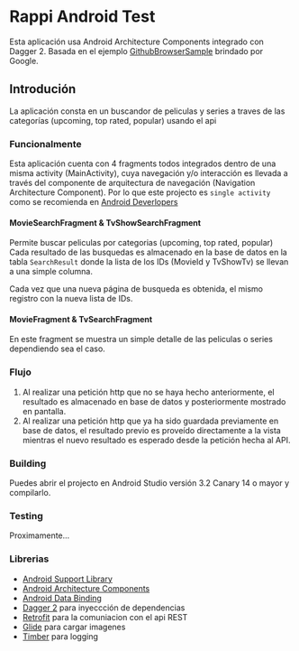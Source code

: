 Rappi Android Test
==================

Esta aplicación usa Android Architecture Components integrado con Dagger 2. Basada en el ejemplo
[GithubBrowserSample][github-sample]
brindado por Google.

Introdución
-----------
La aplicación consta en un buscandor de peliculas y series a traves de las categorías
(upcoming, top rated, popular) usando el api
### Funcionalmente
Esta aplicación cuenta con 4 fragments todos integrados dentro de una misma activity (MainActivity),
cuya navegación y/o interacción es llevada a través del componente de arquitectura de navegación
(Navigation Architecture Component). Por lo que este projecto es `single activity` como se
recomienda en [Android Deverlopers][navigation]


#### MovieSearchFragment & TvShowSearchFragment
Permite buscar peliculas por categorias (upcoming, top rated, popular)
Cada resultado de las busquedas es almacenado en la base de datos en la tabla `SearchResult` donde
la lista de los IDs (MovieId y TvShowTv) se llevan a una simple columna.

Cada vez que una nueva página de busqueda es obtenida, el mismo registro con la nueva lista de IDs.

#### MovieFragment & TvSearchFragment
En este fragment se muestra un simple detalle de las peliculas o series dependiendo sea el caso.

### Flujo
1. Al realizar una petición http que no se haya hecho anteriormente, el resultado es almacenado en
base de datos y posteriormente mostrado
en pantalla.
2. Al realizar una petición http que ya ha sido guardada previamente en base de datos, el resultado
previo es proveído directamente a la vista mientras el nuevo resultado es esperado desde la petición
hecha al API.

### Building
Puedes abrir el projecto en Android Studio versión 3.2 Canary 14 o mayor y compilarlo.
### Testing
Proximamente...

### Librerias
* [Android Support Library][support-lib]
* [Android Architecture Components][arch]
* [Android Data Binding][data-binding]
* [Dagger 2][dagger2] para inyeccción de dependencias
* [Retrofit][retrofit] para la comuniacion con el api REST
* [Glide][glide] para cargar imagenes
* [Timber][timber] para logging


[github-sample]: https://github.com/googlesamples/android-architecture-components/tree/master/GithubBrowserSample
[navigation]: https://developer.android.com/topic/libraries/architecture/navigation/
[support-lib]: https://developer.android.com/topic/libraries/support-library/index.html
[arch]: https://developer.android.com/arch
[data-binding]: https://developer.android.com/topic/libraries/data-binding/index.html
[espresso]: https://google.github.io/android-testing-support-library/docs/espresso/
[dagger2]: https://google.github.io/dagger
[retrofit]: http://square.github.io/retrofit
[glide]: https://github.com/bumptech/glide
[timber]: https://github.com/JakeWharton/timber